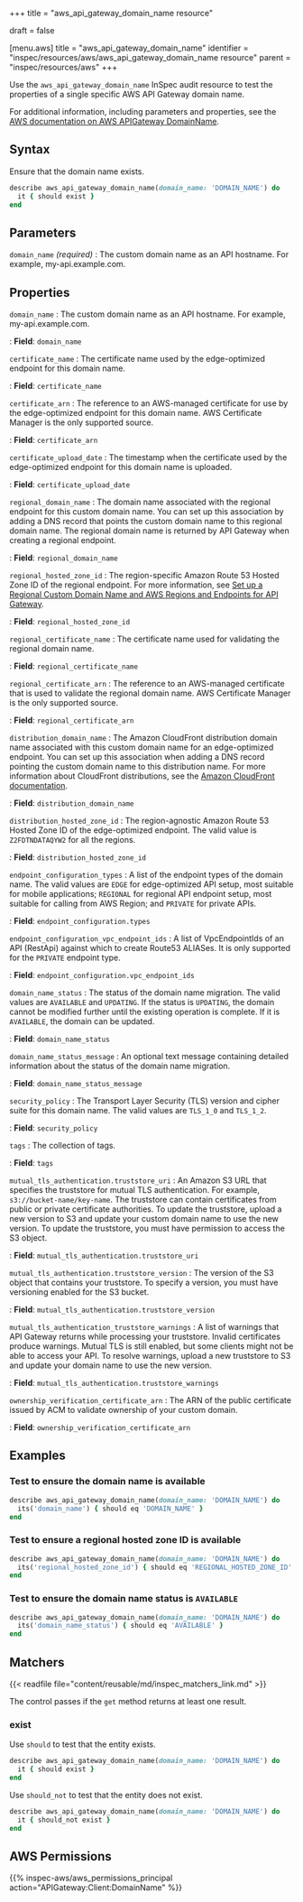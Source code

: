 +++
title = "aws_api_gateway_domain_name resource"

draft = false


[menu.aws]
title = "aws_api_gateway_domain_name"
identifier = "inspec/resources/aws/aws_api_gateway_domain_name resource"
parent = "inspec/resources/aws"
+++

Use the `aws_api_gateway_domain_name` InSpec audit resource to test the properties of a single specific AWS API Gateway domain name.

For additional information, including parameters and properties, see the [AWS documentation on AWS APIGateway DomainName](https://docs.aws.amazon.com/AWSCloudFormation/latest/UserGuide/aws-resource-apigateway-domainname.html).

## Syntax

Ensure that the domain name exists.

```ruby
describe aws_api_gateway_domain_name(domain_name: 'DOMAIN_NAME') do
  it { should exist }
end
```

## Parameters

`domain_name` _(required)_
: The custom domain name as an API hostname. For example, my-api.example.com.

## Properties

`domain_name`
: The custom domain name as an API hostname. For example, my-api.example.com.

: **Field**: `domain_name`

`certificate_name`
: The certificate name used by the edge-optimized endpoint for this domain name.

: **Field**: `certificate_name`

`certificate_arn`
: The reference to an AWS-managed certificate for use by the edge-optimized endpoint for this domain name. AWS Certificate Manager is the only supported source.

: **Field**: `certificate_arn`

`certificate_upload_date`
: The timestamp when the certificate used by the edge-optimized endpoint for this domain name is uploaded.

: **Field**: `certificate_upload_date`

`regional_domain_name`
: The domain name associated with the regional endpoint for this custom domain name. You can set up this association by adding a DNS record that points the custom domain name to this regional domain name. The regional domain name is returned by API Gateway when creating a regional endpoint.

: **Field**: `regional_domain_name`

`regional_hosted_zone_id`
: The region-specific Amazon Route 53 Hosted Zone ID of the regional endpoint. For more information, see [Set up a Regional Custom Domain Name and AWS Regions and Endpoints for API Gateway](https://docs.aws.amazon.com/apigateway/latest/developerguide/apigateway-regional-api-custom-domain-create.html).

: **Field**: `regional_hosted_zone_id`

`regional_certificate_name`
: The certificate name used for validating the regional domain name.

: **Field**: `regional_certificate_name`

`regional_certificate_arn`
: The reference to an AWS-managed certificate that is used to validate the regional domain name. AWS Certificate Manager is the only supported source.

: **Field**: `regional_certificate_arn`

`distribution_domain_name`
: The Amazon CloudFront distribution domain name associated with this custom domain name for an edge-optimized endpoint. You can set up this association when adding a DNS record pointing the custom domain name to this distribution name. For more information about CloudFront distributions, see the [Amazon CloudFront documentation](https://docs.aws.amazon.com/cloudfront/index.html).

: **Field**: `distribution_domain_name`

`distribution_hosted_zone_id`
: The region-agnostic Amazon Route 53 Hosted Zone ID of the edge-optimized endpoint. The valid value is `Z2FDTNDATAQYW2` for all the regions.

: **Field**: `distribution_hosted_zone_id`

`endpoint_configuration_types`
: A list of the endpoint types of the domain name. The valid values are `EDGE` for edge-optimized API setup, most suitable for mobile applications; `REGIONAL` for regional API endpoint setup, most suitable for calling from AWS Region; and `PRIVATE` for private APIs.

: **Field**: `endpoint_configuration.types`

`endpoint_configuration_vpc_endpoint_ids`
: A list of VpcEndpointIds of an API (RestApi) against which to create Route53 ALIASes. It is only supported for the `PRIVATE` endpoint type.

: **Field**: `endpoint_configuration.vpc_endpoint_ids`

`domain_name_status`
: The status of the domain name migration. The valid values are `AVAILABLE` and `UPDATING`. If the status is `UPDATING`, the domain cannot be modified further until the existing operation is complete. If it is `AVAILABLE`, the domain can be updated.

: **Field**: `domain_name_status`

`domain_name_status_message`
: An optional text message containing detailed information about the status of the domain name migration.

: **Field**: `domain_name_status_message`

`security_policy`
: The Transport Layer Security (TLS) version and cipher suite for this domain name. The valid values are `TLS_1_0` and `TLS_1_2`.

: **Field**: `security_policy`

`tags`
: The collection of tags.

: **Field**: `tags`

`mutual_tls_authentication.truststore_uri`
: An Amazon S3 URL that specifies the truststore for mutual TLS authentication. For example, `s3://bucket-name/key-name`. The truststore can contain certificates from public or private certificate authorities. To update the truststore, upload a new version to S3 and update your custom domain name to use the new version. To update the truststore, you must have permission to access the S3 object.

: **Field**: `mutual_tls_authentication.truststore_uri`

`mutual_tls_authentication.truststore_version`
: The version of the S3 object that contains your truststore. To specify a version, you must have versioning enabled for the S3 bucket.

: **Field**: `mutual_tls_authentication.truststore_version`

`mutual_tls_authentication_truststore_warnings`
: A list of warnings that API Gateway returns while processing your truststore. Invalid certificates produce warnings. Mutual TLS is still enabled, but some clients might not be able to access your API. To resolve warnings, upload a new truststore to S3 and update your domain name to use the new version.

: **Field**: `mutual_tls_authentication.truststore_warnings`

`ownership_verification_certificate_arn`
: The ARN of the public certificate issued by ACM to validate ownership of your custom domain.

: **Field**: `ownership_verification_certificate_arn`

## Examples

### Test to ensure the domain name is available

```ruby
describe aws_api_gateway_domain_name(domain_name: 'DOMAIN_NAME') do
  its('domain_name') { should eq 'DOMAIN_NAME' }
end
```

### Test to ensure a regional hosted zone ID is available

```ruby
describe aws_api_gateway_domain_name(domain_name: 'DOMAIN_NAME') do
  its('regional_hosted_zone_id') { should eq 'REGIONAL_HOSTED_ZONE_ID' }
end
```

### Test to ensure the domain name status is `AVAILABLE`

```ruby
describe aws_api_gateway_domain_name(domain_name: 'DOMAIN_NAME') do
  its('domain_name_status') { should eq 'AVAILABLE' }
end
```

## Matchers

{{< readfile file="content/reusable/md/inspec_matchers_link.md" >}}

The control passes if the `get` method returns at least one result.

### exist

Use `should` to test that the entity exists.

```ruby
describe aws_api_gateway_domain_name(domain_name: 'DOMAIN_NAME') do
  it { should exist }
end
```

Use `should_not` to test that the entity does not exist.

```ruby
describe aws_api_gateway_domain_name(domain_name: 'DOMAIN_NAME') do
  it { should_not exist }
end
```

## AWS Permissions

{{% inspec-aws/aws_permissions_principal action="APIGateway:Client:DomainName" %}}
